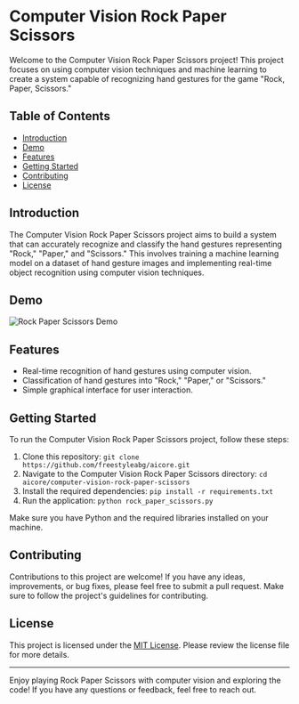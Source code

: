 # Computer Vision Rock Paper Scissors

Welcome to the Computer Vision Rock Paper Scissors project! This project focuses on using computer vision techniques and machine learning to create a system capable of recognizing hand gestures for the game "Rock, Paper, Scissors."

## Table of Contents

- [Introduction](#introduction)
- [Demo](#demo)
- [Features](#features)
- [Getting Started](#getting-started)
- [Contributing](#contributing)
- [License](#license)

## Introduction

The Computer Vision Rock Paper Scissors project aims to build a system that can accurately recognize and classify the hand gestures representing "Rock," "Paper," and "Scissors." This involves training a machine learning model on a dataset of hand gesture images and implementing real-time object recognition using computer vision techniques.

## Demo

![Rock Paper Scissors Demo](demo.gif)

## Features

- Real-time recognition of hand gestures using computer vision.
- Classification of hand gestures into "Rock," "Paper," or "Scissors."
- Simple graphical interface for user interaction.

## Getting Started

To run the Computer Vision Rock Paper Scissors project, follow these steps:

1. Clone this repository: `git clone https://github.com/freestyleabg/aicore.git`
2. Navigate to the Computer Vision Rock Paper Scissors directory: `cd aicore/computer-vision-rock-paper-scissors`
3. Install the required dependencies: `pip install -r requirements.txt`
4. Run the application: `python rock_paper_scissors.py`

Make sure you have Python and the required libraries installed on your machine.

## Contributing

Contributions to this project are welcome! If you have any ideas, improvements, or bug fixes, please feel free to submit a pull request. Make sure to follow the project's guidelines for contributing.

## License

This project is licensed under the [MIT License](https://github.com/freestyleabg/aicore/blob/main/LICENSE). Please review the license file for more details.

---

Enjoy playing Rock Paper Scissors with computer vision and exploring the code! If you have any questions or feedback, feel free to reach out.
